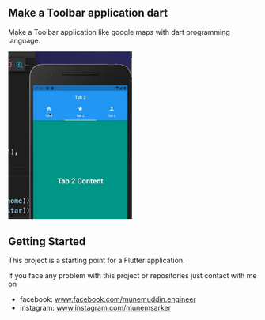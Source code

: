 ## Make a Toolbar application dart

Make a Toolbar application like google maps with dart programming language.

<img src="./toolbar.jpg" width="250">

## Getting Started

This project is a starting point for a Flutter application.


If you face any problem with this project or repositories just contact with me on 
- facebook: www.facebook.com/munemuddin.engineer
- instagram: www.instagram.com/munemsarker
